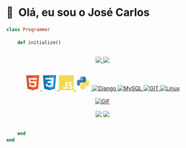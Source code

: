 # 👋 &nbsp;Olá, eu sou o José Carlos

```ruby 
class Programmer

	def initialize() 
```

##

<div align="center">
  <a href="https://github.com/jcddsj01">
  <img height="150em" src="https://github-readme-stats.vercel.app/api?username=jcddsj01&show_icons=true&theme=dracula&include_all_commits=true&count_private=true"/>
  <img height="150em" src="https://github-readme-stats.vercel.app/api/top-langs/?username=jcddsj01&layout=compact&langs_count=7&theme=dracula"/>
</div>

##

<div align="center">
  <img alt="HTML" height="40" width="40" src="https://raw.githubusercontent.com/devicons/devicon/master/icons/html5/html5-original.svg">
  <img alt="CSS" height="40" width="40" src="https://raw.githubusercontent.com/devicons/devicon/master/icons/css3/css3-original.svg">
  <img alt="Js" height="40" width="40" src="https://raw.githubusercontent.com/devicons/devicon/master/icons/javascript/javascript-plain.svg">
  <img alt="Python" height="40" width="40" src="https://raw.githubusercontent.com/devicons/devicon/master/icons/python/python-original.svg">
  <img alt="Django" height="50" width="50" src="https://cdn.jsdelivr.net/gh/devicons/devicon/icons/django/django-plain-wordmark.svg" />
  <img alt="MySQL" height="50" width="50" src="https://cdn.jsdelivr.net/gh/devicons/devicon/icons/mysql/mysql-original-wordmark.svg" />
  <img alt="GIT" height="50" width="50" src="https://cdn.jsdelivr.net/gh/devicons/devicon/icons/git/git-original-wordmark.svg" />
  <img alt="Linux" height="40" width="40" src="https://cdn.jsdelivr.net/gh/devicons/devicon/icons/linux/linux-original.svg" /><br>
  
  <br>
  
  <img alt="GIF" src="https://media-exp1.licdn.com/dms/image/C4E22AQG6YT8vCLpgmQ/feedshare-shrink_2048_1536/0/1649168416546?e=2147483647&v=beta&t=sEqiKTXIZwl_apch5oy1gPIi10FGvdQ8xuZNx0xgC5M" width="420em" height="240em" />
</div><br>
	
<div align="center">
	<a href = "mailto:josecarlosjunior@gmail.com"><img src="https://img.shields.io/badge/-Gmail-%23333?style=for-the-badge&logo=gmail&logoColor=white" target="_blank"></a>
  <a href="https://www.linkedin.com/in/jose-carlos-703821254"><img src="https://img.shields.io/badge/-LinkedIn-%230077B5?style=for-the-badge&logo=linkedin&logoColor=white"></a>
</div>

<br>

```ruby 
	end 
end 
```
